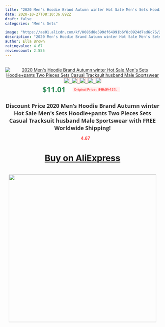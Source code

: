 ```yaml
---
title: "2020 Men's Hoodie Brand Autumn winter Hot Sale Men's Sets Hoodie+pants Two Pieces Sets Casual Tracksuit husband Male Sportswear"
date: 2020-10-27T08:10:36.892Z
draft: false
categories: "Men's Sets"

image: "https://ae01.alicdn.com/kf/H086d8e599df64991b6f8c0924d7ad6c7S/2020-Men-s-Hoodie-Brand-Autumn-winter-Hot-Sale-Men-s-Sets-Hoodie-pants-Two-Pieces.jpg"
description: "2020 Men's Hoodie Brand Autumn winter Hot Sale Men's Sets Hoodie+pants Two Pieces Sets Casual Tracksuit husband Male Sportswear"
author: Ella Brown
ratingvalue: 4.67
reviewcount: 2.555
---
```

<br>
<div style="text-align: center;">
<a href="https://s.click.aliexpress.com/e/_A2GNvb" target="_blank" rel="nofollow noopener noreferrer"><img alt="2020 Men's Hoodie Brand Autumn winter Hot Sale Men's Sets Hoodie+pants Two Pieces Sets Casual Tracksuit husband Male Sportswear" class="magnifier-image" src="https://ae01.alicdn.com/kf/H086d8e599df64991b6f8c0924d7ad6c7S/2020-Men-s-Hoodie-Brand-Autumn-winter-Hot-Sale-Men-s-Sets-Hoodie-pants-Two-Pieces.jpg_640x640.jpg">
<br>
<img style="border:1px solid salmon" src="https://ae01.alicdn.com/kf/H086d8e599df64991b6f8c0924d7ad6c7S/2020-Men-s-Hoodie-Brand-Autumn-winter-Hot-Sale-Men-s-Sets-Hoodie-pants-Two-Pieces.jpg_120x120.jpg">&nbsp;&nbsp;<img style="border:1px solid salmon" src="https://ae01.alicdn.com/kf/Hf11ca29bad5142f08242bb31a177ac2dw/2020-Men-s-Hoodie-Brand-Autumn-winter-Hot-Sale-Men-s-Sets-Hoodie-pants-Two-Pieces.jpg_120x120.jpg">&nbsp;&nbsp;<img style="border:1px solid salmon" src="https://ae01.alicdn.com/kf/H482083649e674fec9f1860bf6da3f62aV/2020-Men-s-Hoodie-Brand-Autumn-winter-Hot-Sale-Men-s-Sets-Hoodie-pants-Two-Pieces.jpg_120x120.jpg">&nbsp;&nbsp;<img style="border:1px solid salmon" src="https://ae01.alicdn.com/kf/H323baef6570e455a8ff832e227a3d0feP/2020-Men-s-Hoodie-Brand-Autumn-winter-Hot-Sale-Men-s-Sets-Hoodie-pants-Two-Pieces.jpg_120x120.jpg">&nbsp;&nbsp;<img style="border:1px solid salmon" src="https://ae01.alicdn.com/kf/He94b06fe7ae147089f77a5a8583fadb6I/2020-Men-s-Hoodie-Brand-Autumn-winter-Hot-Sale-Men-s-Sets-Hoodie-pants-Two-Pieces.jpg_120x120.jpg"></a></div><br0>
<div style="text-align: center;"><span style="background-color: white; border: 0px; box-sizing: border-box; color: seagreen; display: inline-block; font-family: &quot;open sans&quot; , &quot;arial&quot; , &quot;helvetica&quot; , sans-serif , &quot;heiti&quot;; font-size: 24px; font-stretch: inherit; font-weight: 700; line-height: inherit; margin: 0px 10px 0px 0px; padding: 0px; vertical-align: middle;">$11.01 </span>
<span style="background: rgb(255 , 241 , 241); border-radius: 3px; border: 0px; box-sizing: border-box; color: #ff4747; display: inline-block; font-family: inherit; font-size: 12px; font-stretch: inherit; font-style: inherit; font-variant: inherit; font-weight: 600; line-height: inherit; margin: 0px; padding: 2px 5px; transform: scale(0.9); vertical-align: middle;">Original Price : <b style="text-decoration: line-through;">$19.31 </b> 43%&nbsp;&nbsp;</span></div>
<h1 style="color: #333333; display: inline-block; font-family: &quot;open sans&quot; , &quot;arial&quot; , &quot;helvetica&quot; , sans-serif , &quot;heiti&quot;; font-size: 18px; font-stretch: inherit; font-weight: 700; text-align: center;">Discount Price 2020 Men's Hoodie Brand Autumn winter Hot Sale Men's Sets Hoodie+pants Two Pieces Sets Casual Tracksuit husband Male Sportswear with FREE Worldwide Shipping!</h1>
<div style="color: #ff4747; text-align: center;">
<img src="https://4.bp.blogspot.com/-M0ZcTcb-5uY/XleCXlxnR4I/AAAAAAAAAEc/OrjgMkXV1oMQFaCRZj5HQwOCBcu3w1FegCPcBGAYYCw/s1600/star.png" style="height: 15px;">&nbsp;<b>4.67</b></div>
<div class="button_cont" align="center"><a class="buynow_a" href="https://s.click.aliexpress.com/e/_A2GNvb" target="_blank" rel="nofollow noopener noreferrer"><H1>Buy on AliExpress</H1></a></div><br>
<div class="separator" style="clear: both; text-align: center;">
<img src="https://lh3.googleusercontent.com/-pTy5HemUv9M/XlePHvY0dAI/AAAAAAAAAE4/0nX5iRUoIWY8eMW9Dpxeirr157OZliDIgCLcBGAsYHQ/s1600/badge.gif" width="480">
</div>
